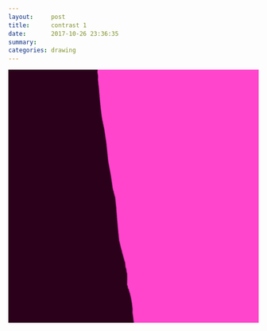 ```yaml
---
layout:     post
title:      contrast 1
date:       2017-10-26 23:36:35
summary:    
categories: drawing
---
```

![contrast 1](/images/diary/contrast-1.png ".")

